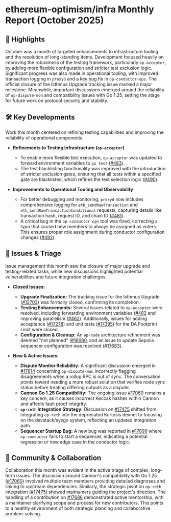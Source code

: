 # ethereum-optimism/infra Monthly Report (October 2025)

## 🚀 Highlights
October was a month of targeted enhancements to infrastructure tooling and the resolution of long-standing items. Development focused heavily on improving the robustness of the testing framework, particularly `op-acceptor`, by adding more flexible configuration and stricter test exclusion logic. Significant progress was also made in operational tooling, with improved transaction logging in `proxyd` and a key bug fix in `op-conductor-ops`. The official closure of the Isthmus Upgrade tracking issue marked a major milestone. Meanwhile, important discussions emerged around the reliability of `op-dispute-mon` and compatibility issues with Go 1.25, setting the stage for future work on protocol security and stability.

## 🛠️ Key Developments
Work this month centered on refining testing capabilities and improving the reliability of operational components.

- **Refinements to Testing Infrastructure (`op-acceptor`)**
  - To enable more flexible test execution, `op-acceptor` was updated to forward environment variables to `go test` ([#483](https://github.com/ethereum-optimism/infra/pull/483)).
  - The test blacklisting functionality was improved with the introduction of stricter exclusion gates, ensuring that all tests within a specified gate are blacklisted, which refines the test selection logic ([#490](https://github.com/ethereum-optimism/infra/pull/490)).

- **Improvements to Operational Tooling and Observability**
  - For better debugging and monitoring, `proxyd` now includes comprehensive logging for `eth_sendRawTransaction` and `eth_sendRawTransactionConditional` requests, capturing details like transaction hash, request ID, and chain ID ([#481](httpshttps://github.com/ethereum-optimism/infra/pull/481)).
  - A critical bug in the `op-conductor-ops` tool was fixed, correcting a typo that caused new members to always be assigned as voters. This ensures proper role assignment during conductor configuration changes ([#492](https://github.com/ethereum-optimism/infra/pull/492)).

## 🐛 Issues & Triage
Issue management this month saw the closure of major upgrade and testing-related tasks, while new discussions highlighted potential vulnerabilities and future integration challenges.

- **Closed Issues:**
  - **Upgrade Finalization:** The tracking issue for the Isthmus Upgrade ([#12703](https://github.com/ethereum-optimism/infra/issues/12703)) was formally closed, confirming its completion.
  - **Testing Enhancements:** Several issues related to `op-acceptor` were resolved, including forwarding environment variables ([#482](https://github.com/ethereum-optimism/infra/issues/482]) and improving parallelism ([#462](https://github.com/ethereum-optimism/infra/issues/462)). Additionally, issues for adding acceptance ([#17278](https://github.com/ethereum-optimism/infra/issues/17278)) and unit tests ([#17395](https://github.com/ethereum-optimism/infra/issues/17395)) for the DA Footprint Limit were closed.
  - **Configuration & Cleanup:** An `op-node` architecture refinement was deemed "not planned" ([#16680](https://github.com/ethereum-optimism/infra/issues/16680]), and an issue to update Sepolia sequencer configuration was resolved ([#17683](https://github.com/ethereum-optimism/infra/issues/17683)).

- **New & Active Issues:**
  - **Dispute Monitor Reliability:** A significant discussion emerged in [#17814](https://github.com/ethereum-optimism/infra/issues/17814) concerning `op-dispute-mon` incorrectly flagging disagreements when a rollup RPC is out of sync. The conversation points toward needing a more robust solution that verifies node sync status before treating differing outputs as a dispute.
  - **Cannon Go 1.25 Compatibility:** The ongoing issue [#17060](https://github.com/ethereum-optimism/infra/issues/17060) remains a key concern, as it causes incorrect Keccak hashes within Cannon and affects fault proof integrity.
  - **`op-reth` Integration Strategy:** Discussion on [#17475](https://github.com/ethereum-optimism/infra/issues/17475) shifted from integrating `op-reth` into the deprecated Kurtosis devnet to focusing on the devstack/sysgo system, reflecting an updated integration path.
  - **Sequencer Startup Bug:** A new bug was reported in [#17899](https://github.com/ethereum-optimism/infra/issues/17899) where `op-conductor` fails to start a sequencer, indicating a potential regression or new edge case in the conductor logic.

## 💬 Community & Collaboration
Collaboration this month was evident in the active triage of complex, long-term issues. The discussion around Cannon's compatibility with Go 1.25 ([#17060](https://github.com/ethereum-optimism/infra/issues/17060)) involved multiple team members providing detailed diagnoses and linking to upstream dependencies. Similarly, the strategic pivot on `op-reth` integration ([#17475](https://github.com/ethereum-optimism/infra/issues/17475)) showed maintainers guiding the project's direction. The handling of a contribution on [#17686](https://github.com/ethereum-optimism/infra/issues/17686) demonstrated active mentorship, with a maintainer clarifying scope and process for new contributors. This points to a healthy environment of both strategic planning and collaborative problem-solving.